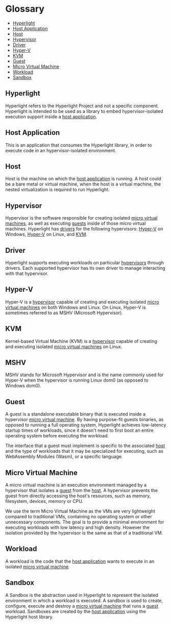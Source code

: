 # Glossary

* [Hyperlight](#hyperlight)
* [Host Application](#host-application)
* [Host](#host)
* [Hypervisor](#hypervisor)
* [Driver](#driver)
* [Hyper-V](#hyper-v)
* [KVM](#kvm)
* [Guest](#guest)
* [Micro Virtual Machine](#micro-virtual-machine)
* [Workload](#workload)
* [Sandbox](#sandbox)

## Hyperlight

Hyperlight refers to the Hyperlight Project and not a specific component. Hyperlight is intended to be used as a library to embed hypervisor-isolated execution support inside a [host application](#host-application).

## Host Application

This is an application that consumes the Hyperlight library, in order to execute code in an hypervisor-isolated environment.

## Host

Host is the machine on which the [host application](#host-application) is running. A host could be a bare metal or virtual machine, when the host is a virtual machine, the nested virtualization is required to run Hyperlight.

## Hypervisor

Hypervisor is the software responsible for creating isolated [micro virtual machines](#micro-virtual-machine), as well as executing [guests](#guest) inside of those micro virtual machines. Hyperlight has [drivers](#driver) for the following hypervisors: [Hyper-V](#hyper-v) on Windows, [Hyper-V](#hyper-v) on Linux, and [KVM](#kvm).

## Driver

Hyperlight supports executing workloads on particular [hypervisors](#hypervisor) through drivers. Each supported hypervisor has its own driver to manage interacting with that hypervisor.

## Hyper-V

Hyper-V is a [hypervisor](#hypervisor) capable of creating and executing isolated [micro virtual machines](#micro-virtual-machine) on both Windows and Linux. On Linux, Hyper-V is sometimes referred to as MSHV (Microsoft Hypervisor).

## KVM

Kernel-based Virtual Machine (KVM) is a [hypervisor](#hypervisor) capable of creating and executing isolated [micro virtual machines](#micro-virtual-machine) on Linux.

## MSHV

MSHV stands for Microsoft Hypervisor and is the name commonly used for Hyper-V when the hypervisor is running Linux dom0 (as opposed to Windows dom0).

## Guest

A guest is a standalone executable binary that is executed inside a hypervisor [micro virtual machine](#micro-virtual-machine). By having purpose-fit guests binaries, as opposed to running a full operating system, Hyperlight achieves low-latency startup times of workloads, since it doesn't need to first boot an entire operating system before executing the workload.

The interface that a guest must implement is specific to the associated [host](#host) and the type of workloads that it may be specialized for executing, such as WebAssembly Modules (Wasm), or a specific language.

## Micro Virtual Machine

A micro virtual machine is an execution environment managed by a hypervisor that isolates a [guest](#guest) from the [host](#host). A hypervisor prevents the guest from directly accessing the host's resources, such as memory, filesystem, devices, memory or CPU.

We use the term Micro Virtual Machine as the VMs are very lightweight compared to traditional VMs, containing no operating system or other unnecessary components. The goal is to provide a minimal environment for executing workloads with low latency and high density. However the isolation provided by the hypervisor is the same as that of a traditional VM.

## Workload

A workload is the code that the [host application](#host-application) wants to execute in an isolated [micro virtual machine](#micro-virtual-machine).

## Sandbox

A Sandbox is the abstraction used in Hyperlight to represent the isolated environment in which a workload is executed. A sandbox is used to create, configure, execute and destroy a [micro virtual machine](#micro-virtual-machine) that runs a [guest](#guest) workload. Sandboxes are created by the [host application](#host-application) using the Hyperlight host library.
